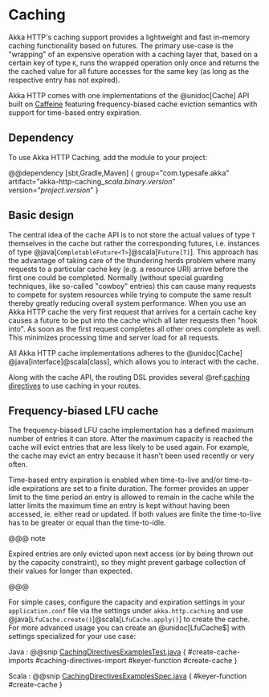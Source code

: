 # Caching

Akka HTTP's caching support provides a lightweight and fast in-memory caching
functionality based on futures. The primary use-case is the "wrapping" of an
expensive operation with a caching layer that, based on a certain key of type
`K`, runs the wrapped operation only once and returns the the cached value for
all future accesses for the same key (as long as the respective entry has not
expired).

Akka HTTP comes with one implementations of the @unidoc[Cache] API built on [Caffeine]
featuring frequency-biased cache eviction semantics with support for
time-based entry expiration.

 [Caffeine]: https://github.com/ben-manes/caffeine/

## Dependency

To use Akka HTTP Caching, add the module to your project:

@@dependency [sbt,Gradle,Maven] {
  group="com.typesafe.akka"
  artifact="akka-http-caching_$scala.binary.version$"
  version="$project.version$"
}

## Basic design

The central idea of the cache API is to not store the actual values of type `T`
themselves in the cache but rather the corresponding futures, i.e. instances of
type @java[`CompletableFuture<T>`]@scala[`Future[T]`]. This approach has the
advantage of taking care of the thundering herds problem where many
requests to a particular cache key (e.g. a resource URI) arrive before the first
one could be completed. Normally (without special guarding techniques, like
so-called "cowboy" entries) this can cause many requests to compete for system
resources while trying to compute the same result thereby greatly reducing
overall system performance. When you use an Akka HTTP cache the very first
request that arrives for a certain cache key causes a future to be put into the
cache which all later requests then "hook into". As soon as the first request
completes all other ones complete as well. This minimizes processing time and
server load for all requests.

All Akka HTTP cache implementations adheres to the @unidoc[Cache]
@java[interface]@scala[class], which allows you to interact with the
cache.

Along with the cache API, the routing DSL provides several @ref:[caching
directives](../routing-dsl/directives/caching-directives/index.md) to use
caching in your routes.

## Frequency-biased LFU cache

The frequency-biased LFU cache implementation has a defined maximum number of entries it can
store. After the maximum capacity is reached the cache will evict entries that are
less likely to be used again. For example, the cache may evict an entry
because it hasn't been used recently or very often.

Time-based entry expiration is enabled when time-to-live and/or time-to-idle
expirations are set to a finite duration. The former provides an
upper limit to the time period an entry is allowed to remain in the cache while
the latter limits the maximum time an entry is kept without having been
accessed, ie. either read or updated. If both values are finite the time-to-live
has to be greater or equal than the time-to-idle.

@@@ note

Expired entries are only evicted upon next access (or by being thrown out by the
capacity constraint), so they might prevent garbage collection of their values
for longer than expected.

@@@

For simple cases, configure the capacity and expiration settings in your
`application.conf` file via the settings under `akka.http.caching` and use
@java[`LfuCache.create()`]@scala[`LfuCache.apply()`] to create the cache.
For more advanced usage you can create an @unidoc[LfuCache$] with settings
specialized for your use case:

Java
:  @@snip [CachingDirectivesExamplesTest.java]($root$/src/test/java/docs/http/javadsl/server/directives/CachingDirectivesExamplesTest.java) { #create-cache-imports #caching-directives-import #keyer-function #create-cache }

Scala
:  @@snip [CachingDirectivesExamplesSpec.java]($root$/src/test/scala/docs/http/scaladsl/server/directives/CachingDirectivesExamplesSpec.scala) { #keyer-function #create-cache }
